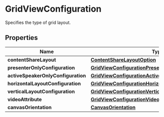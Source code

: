 

# GridViewConfiguration

Specifies the type of grid layout.

## Properties

| Name | Type | Description | Notes |
|------------ | ------------- | ------------- | -------------|
|**contentShareLayout** | [**ContentShareLayoutOption**](ContentShareLayoutOption.md) |  |  |
|**presenterOnlyConfiguration** | [**GridViewConfigurationPresenterOnlyConfiguration**](GridViewConfigurationPresenterOnlyConfiguration.md) |  |  [optional] |
|**activeSpeakerOnlyConfiguration** | [**GridViewConfigurationActiveSpeakerOnlyConfiguration**](GridViewConfigurationActiveSpeakerOnlyConfiguration.md) |  |  [optional] |
|**horizontalLayoutConfiguration** | [**GridViewConfigurationHorizontalLayoutConfiguration**](GridViewConfigurationHorizontalLayoutConfiguration.md) |  |  [optional] |
|**verticalLayoutConfiguration** | [**GridViewConfigurationVerticalLayoutConfiguration**](GridViewConfigurationVerticalLayoutConfiguration.md) |  |  [optional] |
|**videoAttribute** | [**GridViewConfigurationVideoAttribute**](GridViewConfigurationVideoAttribute.md) |  |  [optional] |
|**canvasOrientation** | [**CanvasOrientation**](CanvasOrientation.md) |  |  [optional] |



